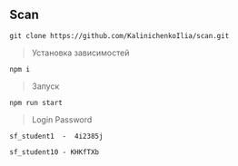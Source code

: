 ## Scan
```
git clone https://github.com/KalinichenkoIlia/scan.git
```

> Установка зависимостей
```
npm i
```
>
> Запуск 
```
npm run start 
```


> Login Password
```
sf_student1  -  4i2385j
```
```
sf_student10 - KHKfTXb
```
